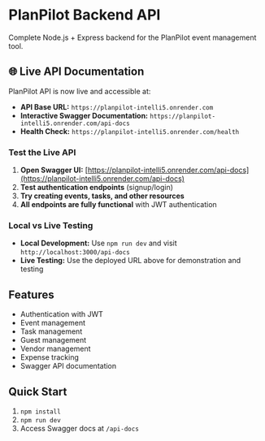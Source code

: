 # PlanPilot Backend API

Complete Node.js + Express backend for the PlanPilot event management tool.
## 🌐 Live API Documentation

PlanPilot API is now live and accessible at:
- **API Base URL:** `https://planpilot-intelli5.onrender.com`
- **Interactive Swagger Documentation:** `https://planpilot-intelli5.onrender.com/api-docs`
- **Health Check:** `https://planpilot-intelli5.onrender.com/health`

### Test the Live API
1. **Open Swagger UI:** [https://planpilot-intelli5.onrender.com/api-docs](https://planpilot-intelli5.onrender.com/api-docs)
2. **Test authentication endpoints** (signup/login)
3. **Try creating events, tasks, and other resources**
4. **All endpoints are fully functional** with JWT authentication

### Local vs Live Testing
- **Local Development:** Use `npm run dev` and visit `http://localhost:3000/api-docs`
- **Live Testing:** Use the deployed URL above for demonstration and testing

## Features
- Authentication with JWT
- Event management
- Task management
- Guest management
- Vendor management
- Expense tracking
- Swagger API documentation

## Quick Start
1. `npm install`
2. `npm run dev`
3. Access Swagger docs at `/api-docs`
